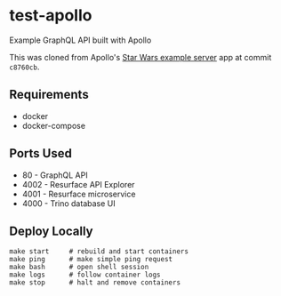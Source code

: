 # test-apollo
Example GraphQL API built with Apollo

This was cloned from Apollo's [Star Wars example server](https://github.com/apollographql/starwars-server) app at commit `c8760cb`.

## Requirements

* docker
* docker-compose

## Ports Used

* 80 - GraphQL API
* 4002 - Resurface API Explorer
* 4001 - Resurface microservice
* 4000 - Trino database UI

## Deploy Locally

```
make start     # rebuild and start containers
make ping      # make simple ping request
make bash      # open shell session
make logs      # follow container logs
make stop      # halt and remove containers
```
